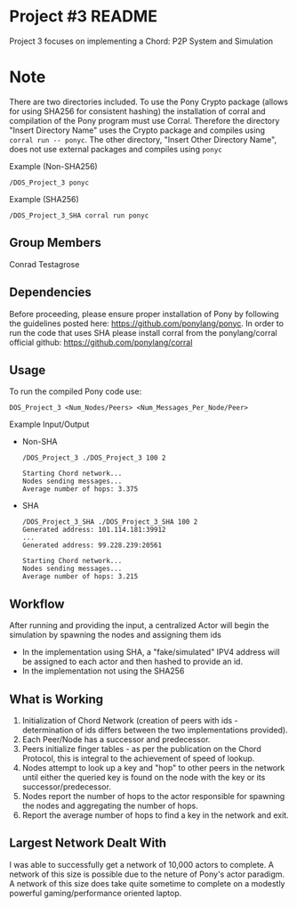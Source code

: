 # Project #3 README
Project 3 focuses on implementing a Chord: P2P System and Simulation

# Note
There are two directories included. To use the Pony Crypto package (allows for using SHA256 for consistent hashing) the installation of corral and compilation of the Pony program must use Corral.
Therefore the directory "Insert Directory Name" uses the Crypto package and compiles using ``` corral run -- ponyc ```. The other directory, "Insert Other Directory Name", does not use external packages and compiles using ```ponyc```

Example (Non-SHA256)
```
/DOS_Project_3 ponyc
```

Example (SHA256)
```
/DOS_Project_3_SHA corral run ponyc 
```

## Group Members
Conrad Testagrose

## Dependencies
Before proceeding, please ensure proper installation of Pony by following the guidelines posted here: https://github.com/ponylang/ponyc. In order to run the code that uses SHA please install corral from the ponylang/corral official github: https://github.com/ponylang/corral 


## Usage
To run the compiled Pony code use:
```
DOS_Project_3 <Num_Nodes/Peers> <Num_Messages_Per_Node/Peer>
```

Example Input/Output
- Non-SHA
  ```
  /DOS_Project_3 ./DOS_Project_3 100 2       
  
  Starting Chord network... 
  Nodes sending messages... 
  Average number of hops: 3.375

  ```

- SHA
  ```
  /DOS_Project_3_SHA ./DOS_Project_3_SHA 100 2
  Generated address: 101.114.181:39912
  ...
  Generated address: 99.228.239:20561

  Starting Chord network... 
  Nodes sending messages... 
  Average number of hops: 3.215

  ```

## Workflow
After running and providing the input, a centralized Actor will begin the simulation by spawning the nodes and assigning them ids
- In the implementation using SHA, a "fake/simulated" IPV4 address will be assigned to each actor and then hashed to provide an id.
- In the implementation not using the SHA256


## What is Working
1. Initialization of Chord Network (creation of peers with ids - determination of ids differs between the two implementations provided).
2. Each Peer/Node has a successor and predecessor.
3. Peers initialize finger tables - as per the publication on the Chord Protocol, this is integral to the achievement of speed of lookup.
4. Nodes attempt to look up a key and "hop" to other peers in the network until either the queried key is found on the node with the key or its successor/predecessor.
5. Nodes report the number of hops to the actor responsible for spawning the nodes and aggregating the number of hops.
6. Report the average number of hops to find a key in the network and exit.

## Largest Network Dealt With
I was able to successfully get a network of 10,000 actors to complete. A network of this size is possible due to the neture of Pony's actor paradigm. A network of this size does take quite sometime to complete on a modestly powerful gaming/performance oriented laptop. 
